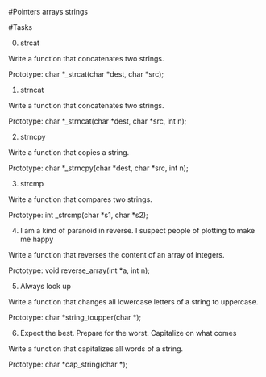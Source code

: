 #Pointers arrays strings

#Tasks

0. strcat

Write a function that concatenates two strings.

Prototype: char *_strcat(char *dest, char *src);

1. strncat

Write a function that concatenates two strings.

Prototype: char *_strncat(char *dest, char *src, int n);

2. strncpy

Write a function that copies a string.

Prototype: char *_strncpy(char *dest, char *src, int n);

3. strcmp

Write a function that compares two strings.

Prototype: int _strcmp(char *s1, char *s2);

4. I am a kind of paranoid in reverse. I suspect people of plotting to make me happy

Write a function that reverses the content of an array of integers.

Prototype: void reverse_array(int *a, int n);

5. Always look up

Write a function that changes all lowercase letters of a string to uppercase.

Prototype: char *string_toupper(char *);

6. Expect the best. Prepare for the worst. Capitalize on what comes

Write a function that capitalizes all words of a string.

Prototype: char *cap_string(char *);


